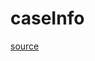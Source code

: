 # caseInfo

[source](github.com/OpenFOAM-jp/OpenFOAM-utilities-tutorials-jp/blob/master/v1906/preProcessing/createZeroDirectory/caseInfo.C/caseInfo.C)




